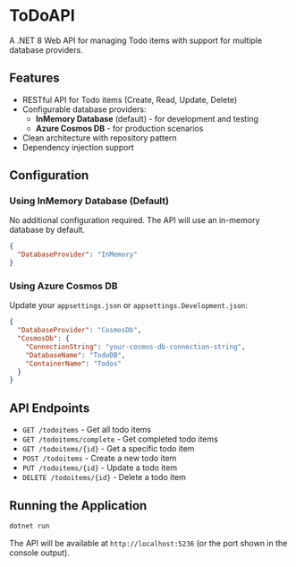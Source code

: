 # ToDoAPI

A .NET 8 Web API for managing Todo items with support for multiple database providers.

## Features

- RESTful API for Todo items (Create, Read, Update, Delete)
- Configurable database providers:
  - **InMemory Database** (default) - for development and testing
  - **Azure Cosmos DB** - for production scenarios
- Clean architecture with repository pattern
- Dependency injection support

## Configuration

### Using InMemory Database (Default)

No additional configuration required. The API will use an in-memory database by default.

```json
{
  "DatabaseProvider": "InMemory"
}
```

### Using Azure Cosmos DB

Update your `appsettings.json` or `appsettings.Development.json`:

```json
{
  "DatabaseProvider": "CosmosDb",
  "CosmosDb": {
    "ConnectionString": "your-cosmos-db-connection-string",
    "DatabaseName": "TodoDB",
    "ContainerName": "Todos"
  }
}
```

## API Endpoints

- `GET /todoitems` - Get all todo items
- `GET /todoitems/complete` - Get completed todo items
- `GET /todoitems/{id}` - Get a specific todo item
- `POST /todoitems` - Create a new todo item
- `PUT /todoitems/{id}` - Update a todo item
- `DELETE /todoitems/{id}` - Delete a todo item

## Running the Application

```bash
dotnet run
```

The API will be available at `http://localhost:5236` (or the port shown in the console output).